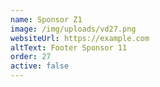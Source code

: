 ```yaml
---
name: Sponsor Z1
image: /img/uploads/vd27.png
websiteUrl: https://example.com
altText: Footer Sponsor 11
order: 27
active: false
---
```

